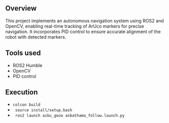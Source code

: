 ## Overview
This project implements an autonomous navigation system using ROS2 and OpenCV, enabling real-time tracking of ArUco markers for precise navigation. It incorporates PID control to ensure accurate alignment of the robot with detected markers.
## Tools used
 - ROS2 Humble
 - OpenCV
 - PID control

 ## Execution
 - ``` colcon build ```
 - ``` source install/setup.bash```
 - ``` ros2 launch asbu_gooo asbathama_follow.launch.py```
 
